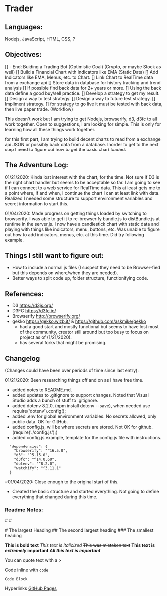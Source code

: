 ﻿# Trader

## Languages: 
Nodejs, JavaScript, HTML, CSS, ?

## Objectives:
[] - End: Buiding a Trading Bot (Optimistic Goal) (Crypto, or maybe Stock as well)
[] Build a Financial Chart with Indicators like EMA (Static Data)
[] Add Indicators like EMA, Menus, etc. to Chart.
[] Link Chart to RealTime data from a exchange api
[] Store data in database for history tracking and trend analysis
[] If possible find back data for 2+ years or more.
[] Using the back data define a good buy/sell practice.
[] Develop a strategy to get my result.
[] Design a way to test strategy.
[] Design a way to future test strategy.
[] Impliment strategy.
[] for strategy to go live it must be tested with back data, then live paper trade. (Workflow)

This doesn't work but I am trying to get Nodejs, browserify, d3, d3fc to all work together.
Open to suggestions, I am looking for simple.  This is only for learning how all these things work together.

for this first part, I am trying to build decent charts to read from a exchange api JSON or possibly back data from a database.
Inorder to get to the next step I need to figure out how to get the basic chart loaded.

## The Adventure Log:

01/21/2020: Kinda lost interest with the chart, for the time. 
Not sure if D3 is the right chart handler but seems to be acceptable so far.
I am going to see if I can connect to a web service for RealTime data.
This at least gets me to a point where, if and when, I continue the chart I can at least link with data.  
Realized I needed some structure to support environment variables and secret information to start this.

01/04/2020: Made progress on getting things loaded by switching to browserify.
I was able to get it to re-browserify bundle.js to distBundle.js at runtime in the server.js.
I now have a candlestick chart with static data and playing with things like indicators, menu, buttons, etc.
Was unable to figure out how to add indicators, menus, etc. at this time.  Did try following example.

## Things I still want to figure out:
* How to include a normal js files (I suspect they need to be Browser-fied but this depends on where/when they are needed).
* Better ways to split code up, folder structure, functionifying code.

## References:
* D3 https://d3js.org/ 
* D3FC https://d3fc.io/
* Browserify http://browserify.org/
* gekko https://gekko.wizb.it/ & https://github.com/askmike/gekko
	* had a good start and mostly functional but seems to have lost most of the community, creator still around but too busy to focus on project as of (1/21/2020).
	* has several forks that might be promising.  

## Changelog 
(Changes could have been over periods of time since last entry):

01/21/2020: Been researching things off and on as I have free time.
* added notes to README.md.
* added updates to .gitignore to support changes. Noted that Visual Studio adds a bunch of stuff to .gitignore.
* added dotenv 8.2.0, (npm install dotenv --save), when needed use require('dotenv').config();
* added .env for global environment variables.  No secrets allowed, only public data.  OK for GitHub.
* added config.js, will be where secrets are stored.  Not OK for github.  (require('./config.js');)
* added config.js.example, template for the config.js file with instructions.

```
  "dependencies": {
    "browserify": "^16.5.0",
    "d3": "^5.15.0",
    "d3fc": "^14.0.60",
    "dotenv": "^8.2.0",
    "watchify": "^3.11.1"
  }
```

~01/04/2020: Close enough to the original start of this.
* Created the basic structure and started everything.  Not going to define everything that changed during this time.


### Readme Notes:
&#35;  #

&#35; The largest Heading
&#35;&#35; The second largest heading
&#35;&#35;&#35; The smallest heading

**This is bold text**
*This text is italicized*
~~This was mistaken text~~
**This text is _extremely_ important**
***All this text is important***

You can quote text with a >

Code inline with `code`

```
Code Block
```

Hyperlinks [GitHub Pages](https://pages.github.com/)

